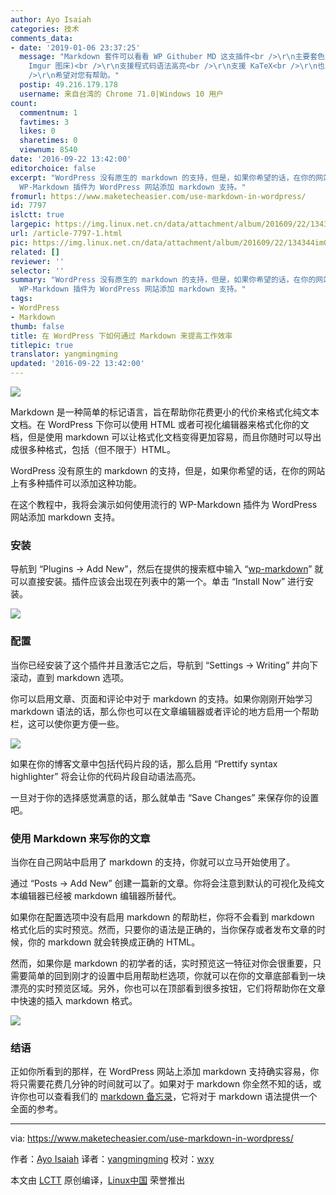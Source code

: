 ```yaml
---
author: Ayo Isaiah
categories: 技术
comments_data:
- date: '2019-01-06 23:37:25'
  message: "Markdown 套件可以看看 WP Githuber MD 这支插件<br />\r\n主要套色是所见及所得，图片随便复制贴上 (可传到
    Imgur 图床)<br />\r\n支援程式码语法高亮<br />\r\n支援 KaTeX<br />\r\n也支援热门的 mermaid.js 等序列图、画流程图的套件。<br
    />\r\n希望对您有帮助。"
  postip: 49.216.179.178
  username: 来自台湾的 Chrome 71.0|Windows 10 用户
count:
  commentnum: 1
  favtimes: 3
  likes: 0
  sharetimes: 0
  viewnum: 8540
date: '2016-09-22 13:42:00'
editorchoice: false
excerpt: "WordPress 没有原生的 markdown 的支持，但是，如果你希望的话，在你的网站上有多种插件可以添加这种功能。\r\n在这个教程中，我将会演示如何使用流行的
  WP-Markdown 插件为 WordPress 网站添加 markdown 支持。"
fromurl: https://www.maketecheasier.com/use-markdown-in-wordpress/
id: 7797
islctt: true
largepic: https://img.linux.net.cn/data/attachment/album/201609/22/134344im0194foc8mks5a5.jpg
url: /article-7797-1.html
pic: https://img.linux.net.cn/data/attachment/album/201609/22/134344im0194foc8mks5a5.jpg.thumb.jpg
related: []
reviewer: ''
selector: ''
summary: "WordPress 没有原生的 markdown 的支持，但是，如果你希望的话，在你的网站上有多种插件可以添加这种功能。\r\n在这个教程中，我将会演示如何使用流行的
  WP-Markdown 插件为 WordPress 网站添加 markdown 支持。"
tags:
- WordPress
- Markdown
thumb: false
title: 在 WordPress 下如何通过 Markdown 来提高工作效率
titlepic: true
translator: yangmingming
updated: '2016-09-22 13:42:00'
---
```


![](/data/attachment/album/201609/22/134344im0194foc8mks5a5.jpg)


Markdown 是一种简单的标记语言，旨在帮助你花费更小的代价来格式化纯文本文档。在 WordPress 下你可以使用 HTML 或者可视化编辑器来格式化你的文档，但是使用 markdown 可以让格式化文档变得更加容易，而且你随时可以导出成很多种格式，包括（但不限于）HTML。


WordPress 没有原生的 markdown 的支持，但是，如果你希望的话，在你的网站上有多种插件可以添加这种功能。


在这个教程中，我将会演示如何使用流行的 WP-Markdown 插件为 WordPress 网站添加 markdown 支持。


### 安装


导航到 “Plugins -> Add New”，然后在提供的搜索框中输入 “[wp-markdown](https://wordpress.org/plugins/wp-markdown/)” 就可以直接安装。插件应该会出现在列表中的第一个。单击 “Install Now” 进行安装。


![](/data/attachment/album/201609/22/134404cjd5ovgmokkna54g.png)


### 配置


当你已经安装了这个插件并且激活它之后，导航到 “Settings -> Writing” 并向下滚动，直到 markdown 选项。


你可以启用文章、页面和评论中对于 markdown 的支持。如果你刚刚开始学习 markdown 语法的话，那么你也可以在文章编辑器或者评论的地方启用一个帮助栏，这可以使你更方便一些。


![](/data/attachment/album/201609/22/134503oe050jhvxqv304u0.png)


如果在你的博客文章中包括代码片段的话，那么启用 “Prettify syntax highlighter” 将会让你的代码片段自动语法高亮。


一旦对于你的选择感觉满意的话，那么就单击 “Save Changes” 来保存你的设置吧。


### 使用 Markdown 来写你的文章


当你在自己网站中启用了 markdown 的支持，你就可以立马开始使用了。


通过 “Posts -> Add New” 创建一篇新的文章。你将会注意到默认的可视化及纯文本编辑器已经被 markdown 编辑器所替代。


如果你在配置选项中没有启用 markdown 的帮助栏，你将不会看到 markdown 格式化后的实时预览。然而，只要你的语法是正确的，当你保存或者发布文章的时候，你的 markdown 就会转换成正确的 HTML。


然而，如果你是 markdown 的初学者的话，实时预览这一特征对你会很重要，只需要简单的回到刚才的设置中启用帮助栏选项，你就可以在你的文章底部看到一块漂亮的实时预览区域。另外，你也可以在顶部看到很多按钮，它们将帮助你在文章中快速的插入 markdown 格式。


![](/data/attachment/album/201609/22/134526s4av9fufxlf33nfn.png)


### 结语


正如你所看到的那样，在 WordPress 网站上添加 markdown 支持确实容易，你将只需要花费几分钟的时间就可以了。如果对于 markdown 你全然不知的话，或许你也可以查看我们的 [markdown 备忘录](https://www.maketecheasier.com/productive-with-markdown-cheatsheet/)，它将对于 markdown 语法提供一个全面的参考。




---


via: <https://www.maketecheasier.com/use-markdown-in-wordpress/>


作者：[Ayo Isaiah](https://www.maketecheasier.com/author/ayoisaiah/) 译者：[yangmingming](https://github.com/yangmingming) 校对：[wxy](https://github.com/wxy)


本文由 [LCTT](https://github.com/LCTT/TranslateProject) 原创编译，[Linux中国](https://linux.cn/) 荣誉推出